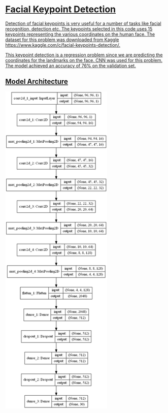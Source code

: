 # <u>Facial Keypoint Detection
Detection of facial keypoints is very useful for a number of tasks like facial recognition, detection etc. The keypoints selected in this code uses 15 keypoints representing the various coordinates on the human face. 
The dataset for this problem was downloaded from Kaggle https://www.kaggle.com/c/facial-keypoints-detection/.

This keypoint detection is a regression problem since we are predicting the coordinates for the landmarks on the face. CNN was used for this problem. The model achieved an accuracy of 76% on the validation set.

## Model Architecture
<img src ='images/model_plot.png'  width="321" height="1000">
